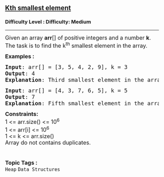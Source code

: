 <h2><a href="https://www.geeksforgeeks.org/problems/kth-smallest-element5545-1587115620--121437/1?page=3&category=Heap&sortBy=submissions">Kth smallest element</a></h2><h3>Difficulty Level : Difficulty: Medium</h3><hr><div class="problems_problem_content__Xm_eO"><p><span style="font-size: 18px;">Given an array&nbsp;<strong>arr</strong>[] of&nbsp;positive integers and a number&nbsp;<strong>k</strong>. The task is to find the k<sup>th</sup>&nbsp;smallest element in the array.</span></p>
<p><span style="font-size: 18px;"><strong>Examples :</strong></span></p>
<pre><span style="font-size: 18px;"><strong>Input</strong>: arr[] = [3, 5, 4, 2, 9], k = 3
<strong>Output</strong>: 4
<strong>Explanation</strong>: Third smallest element in the array is 4.</span></pre>
<pre><span style="font-size: 18px;"><strong>Input</strong>: arr[] = [4, 3, 7, 6, 5], k = 5
<strong>Output</strong>: 7
<strong>Explanation</strong>: Fifth smallest element in the array is 7.</span></pre>
<p><span style="font-size: 18px;"><strong>Constraints:</strong><br>1 &lt;= arr.size() &lt;= 10<sup>6</sup><br>1 &lt;= arr[i] &lt;= 10<sup>6</sup><br>1 &lt;= k &lt;= arr.size()<br>Array do not contains duplicates.</span></p></div><br><p><span style=font-size:18px><strong>Topic Tags : </strong><br><code>Heap</code>&nbsp;<code>Data Structures</code>&nbsp;
